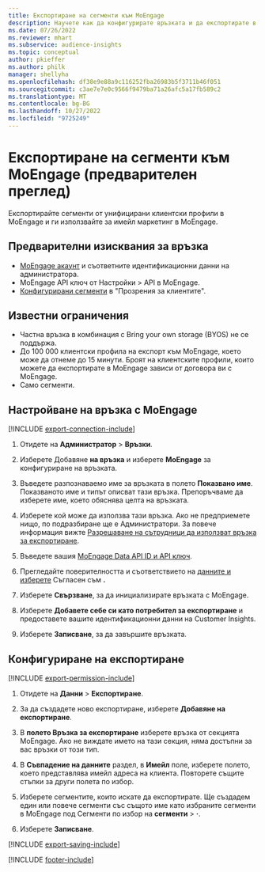 ```yaml
---
title: Експортиране на сегменти към MoEngage
description: Научете как да конфигурирате връзката и да експортирате в MoEngage.
ms.date: 07/26/2022
ms.reviewer: mhart
ms.subservice: audience-insights
ms.topic: conceptual
author: pkieffer
ms.author: philk
manager: shellyha
ms.openlocfilehash: df38e9e88a9c116252fba26983b5f3711b46f051
ms.sourcegitcommit: c3ae7e7e0c9566f9479ba71a26afc5a17fb589c2
ms.translationtype: MT
ms.contentlocale: bg-BG
ms.lasthandoff: 10/27/2022
ms.locfileid: "9725249"
---
```

# <a name="export-segments-to-moengage-preview"></a>Експортиране на сегменти към MoEngage (предварителен преглед)

Експортирайте сегменти от унифицирани клиентски профили в MoEngage и ги използвайте за имейл маркетинг в MoEngage.

## <a name="prerequisites-for-a-connection"></a>Предварителни изисквания за връзка

- [MoEngage акаунт](https://www.moengage.com/) и съответните идентификационни данни на администратора.
- MoEngage API ключ от Настройки > API в MoEngage.
- [Конфигурирани сегменти](segments.md) в "Прозрения за клиентите".

## <a name="known-limitations"></a>Известни ограничения

- Частна връзка в комбинация с Bring your own storage (BYOS) не се поддържа.
- До 100 000 клиентски профила на експорт към MoEngage, което може да отнеме до 15 минути. Броят на клиентските профили, които можете да експортирате в MoEngage зависи от договора ви с MoEngage.
- Само сегменти.

## <a name="set-up-connection-to-moengage"></a>Настройване на връзка с MoEngage

[!INCLUDE [export-connection-include](includes/export-connection-admn.md)]

1. Отидете на **Администратор** > **Връзки**.

1. Изберете Добавяне **на връзка** и изберете **MoEngage** за конфигуриране на връзката.

1. Въведете разпознаваемо име за връзката в полето **Показвано име**. Показваното име и типът описват тази връзка. Препоръчваме да изберете име, което обяснява целта на връзката.

1. Изберете кой може да използва тази връзка. Ако не предприемете нищо, по подразбиране ще е Администратори. За повече информация вижте [Разрешаване на сътрудници да използват връзка за експортиране](connections.md#allow-contributors-to-use-a-connection-for-exports).

1. Въведете вашия [MoEngage Data API ID и API ключ](https://developers.moengage.com/hc/articles/4404674776724-Overview#:~:text=Navigate%20to%20Settings%20%3E%20APIs%20%3E%20DATA,ID%20Password%20%2D%20DATA%20API%20KEY).

1. Прегледайте поверителността и съответствието на [данните и изберете](connections.md#data-privacy-and-compliance) Съгласен съм **.**

1. Изберете **Свързване**, за да инициализирате връзката с MoEngage.

1. Изберете **Добавете себе си като потребител за експортиране** и предоставете вашите идентификационни данни на Customer Insights.

1. Изберете **Записване**, за да завършите връзката.

## <a name="configure-an-export"></a>Конфигуриране на експортиране

[!INCLUDE [export-permission-include](includes/export-permission.md)]

1. Отидете на **Данни** > **Експортиране**.

1. За да създадете ново експортиране, изберете **Добавяне на експортиране**.

1. В **полето Връзка за експортиране** изберете връзка от секцията MoEngage. Ако не виждате името на тази секция, няма достъпни за вас връзки от този тип.

1. В **Съвпадение на данните** раздел, в **Имейл** поле, изберете полето, което представлява имейл адреса на клиента. Повторете същите стъпки за други полета по избор.

1. Изберете сегментите, които искате да експортирате. Ще създадем един или повече сегменти със същото име като избраните сегменти в MoEngage под Сегменти по избор на **сегменти** > **·**.

1. Изберете **Записване**.

[!INCLUDE [export-saving-include](includes/export-saving.md)]

[!INCLUDE [footer-include](includes/footer-banner.md)]
